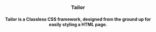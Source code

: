 <h3 align="center">Tailor</h3>
<h4 align="center">Tailor is a Classless CSS framework, designed from the ground up for easily styling a HTML page.</h3>
